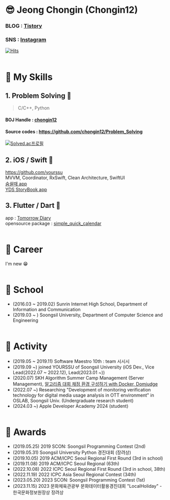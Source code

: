 # 😎 Jeong Chongin (Chongin12)
### BLOG : [Tistory](https://sunrinnote.tistory.com/)
### SNS : [Instagram](https://www.instagram.com/chongin12/)
[![Hits](https://hits.seeyoufarm.com/api/count/incr/badge.svg?url=https%3A%2F%2Fgithub.com%2Fchongin12&count_bg=%2379C83D&title_bg=%23555555&icon=awesomelists.svg&icon_color=%23E7E7E7&title=hits&edge_flat=false)](https://hits.seeyoufarm.com)
</br></br>
# 🔮 My Skills
## 1. Problem Solving 🤯
> C/C++, Python
#### BOJ Handle : [chongin12](https://www.acmicpc.net/user/chongin12)
#### Source codes : https://github.com/chongin12/Problem_Solving  

[![Solved.ac프로필](http://mazassumnida.wtf/api/v2/generate_badge?boj=chongin12)](https://solved.ac/chongin12)


## 2. iOS / Swift 🍎
https://github.com/yourssu
<br>
MVVM, Coordinator, RxSwift, Clean Architecture, SwiftUI
<br>
[숨쉴때 app](https://apps.apple.com/kr/app/%EC%88%A8%EC%89%B4%EB%95%8C/id1626690112)
<br>
[YDS StoryBook app](https://apps.apple.com/kr/app/yds-storybook/id1584167620)
<br>


## 3. Flutter / Dart 🎯
app : [Tomorrow Diary](https://github.com/osamhack2021/app_TomorrowDiary_TomorrowDiary)
</br>
opensource package : [simple_quick_calendar](https://pub.dev/packages/simple_quick_calendar)
</br></br>

# 🍛 Career
I'm new 😁
</br></br>
# 🏫 School
* (2016.03 ~ 2019.02) Sunrin Internet High School, Department of Information and Communication
* (2019.03 ~ ) Soongsil University, Department of Computer Science and Engineering
</br></br>
# 🎡 Activity
<!-- * (2017~2018) Clash Royale (Mobile Game) national team player of Korea -->
* (2019.05 ~ 2019.11) Software Maestro 10th : team 시시시
* (2019.09 ~) joined YOURSSU of Soongsil University (iOS Dev., Vice Lead(2022.07 ~ 2022.12), Lead(2023.01 ~))
* (2020.07) SKH Algorithm Summer Camp Management (Server Management), [알고리즘 대회 채점 환경 구성하기 with Docker, Domjudge](https://docs.google.com/document/d/1hzp67Ql6v2tEx6eM-SXVxrL2slnJblls/edit?usp=sharing&ouid=101247700334495646341&rtpof=true&sd=true)
* (2022.07 ~) Researching "Development of monitoring verification technology for digital media usage analysis in OTT environment" in OSLAB, Soongsil Univ. (Undergraduate research student)
* (2024.03 ~) Apple Developer Academy 2024 (student)
</br></br>
# 🎁 Awards
* (2019.05.25) 2019 SCON: Soongsil Programming Contest (2nd)
* (2019.05.31) Soongsil University Python 경진대회 (장려상)
* (2019.10.05) 2019 ACM/ICPC Seoul Regional First Round (3rd in school)
* (2019.11.08) 2019 ACM/ICPC Seoul Regional (63th)
* (2022.10.08) 2022 ICPC Seoul Regional First Round (3rd in school, 38th)
* (2022.11.19) 2022 ICPC Asia Seoul Regional Contest (34th)
* (2023.05.20) 2023 SCON: Soongsil Programming Contest (1st)
* (2023.11.15) 2023 문화체육관광부 문화데이터활용경진대회 "LocalHoliday" - 한국문화정보원장상 장려상
